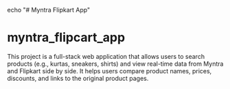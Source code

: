 echo "# Myntra Flipkart App"
# myntra_flipcart_app
This project is a full-stack web application that allows users to search products (e.g., kurtas, sneakers, shirts) and view real-time data from Myntra and Flipkart side by side. It helps users compare product names, prices, discounts, and links to the original product pages.
